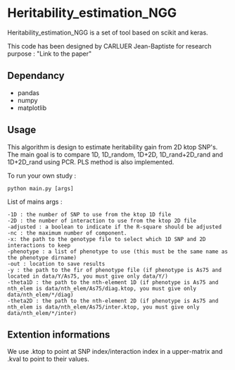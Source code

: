 

<snippet>
  <content>
  
# Heritability_estimation_NGG

Heritability_estimation_NGG is a set of tool based on scikit and keras.
	  
This code has been designed by CARLUER Jean-Baptiste for research purpose : "Link to the paper"

## Dependancy

- pandas
- numpy
- matplotlib

## Usage

This algorithm is design to estimate heritability gain from 2D ktop SNP's. The main goal is to compare 1D, 1D_random, 1D+2D, 1D_rand+2D_rand and 1D+2D_rand using PCR. PLS method is also implemented.

To run your own study : 

    python main.py [args]
    
List of mains args : 	  
	  
	-1D : the number of SNP to use from the ktop 1D file
	-2D : the number of interaction to use from the ktop 2D file
  	-adjusted : a boolean to indicate if the R-square should be adjusted
  	-nc : the maximum number of component.
	-x: the path to the genotype file to select which 1D SNP and 2D interactions to keep
  	-phenotype : a list of phenotype to use (this must be the same name as the phenotype dirname)
  	-out : location to save results
	-y : the path to the fir of phenotype file (if phenotype is As75 and located in data/Y/As75, you must give only data/Y/)
  	-theta1D : the path to the nth-element 1D (if phenotype is As75 and nth_elem is data/nth_elem/As75/diag.ktop, you must give only data/nth_elem/*/diag)
  	-theta2D : the path to the nth-element 2D (if phenotype is As75 and nth_elem is data/nth_elem/As75/inter.ktop, you must give only data/nth_elem/*/inter)
	  
## Extention informations
	  
We use .ktop to point at SNP index/interaction index in a upper-matrix and .kval to point to their values.
	
